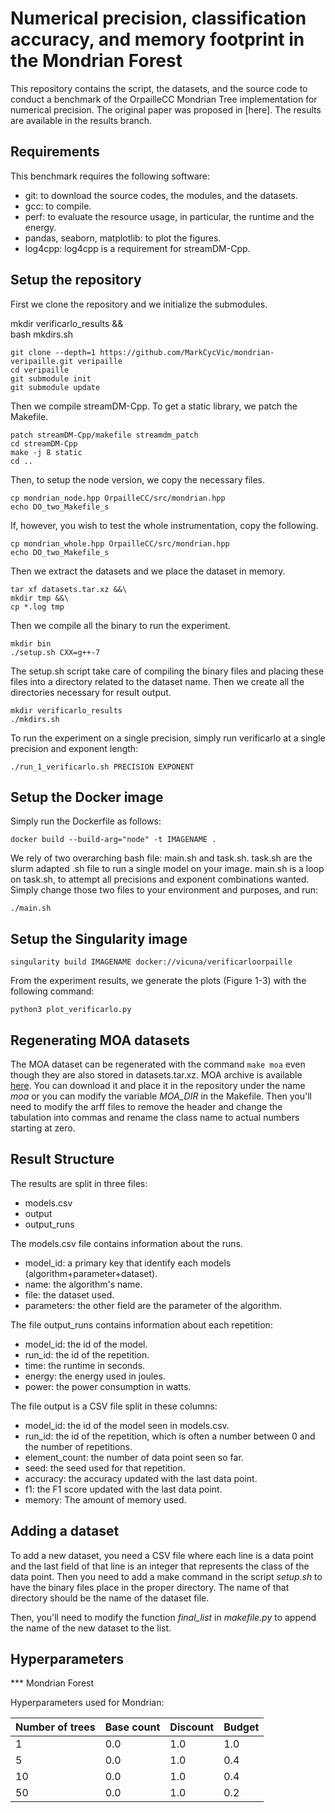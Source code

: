 Numerical precision, classification accuracy, and memory footprint in the Mondrian Forest
=============================================================================================

This repository contains the script, the datasets, and the source code to
conduct a benchmark of the OrpailleCC Mondrian Tree implementation for numerical 
precision. The original paper was proposed in [here]. The results are available 
in the results branch.

Requirements
------------
This benchmark requires the following software:
- git: to download the source codes, the modules, and the datasets.
- gcc: to compile.
- perf: to evaluate the resource usage, in particular, the runtime and the energy.
- pandas, seaborn, matplotlib: to plot the figures.
- log4cpp: log4cpp is a requirement for streamDM-Cpp.

Setup the repository
--------------------
First we clone the repository and we initialize the submodules.

mkdir verificarlo_results &&\
bash mkdirs.sh
```
git clone --depth=1 https://github.com/MarkCycVic/mondrian-veripaille.git veripaille
cd veripaille
git submodule init
git submodule update
```

Then we compile streamDM-Cpp. To get a static library, we patch the Makefile.
```
patch streamDM-Cpp/makefile streamdm_patch
cd streamDM-Cpp
make -j 8 static
cd ..
```
Then, to setup the node version, we copy the necessary files.
```
cp mondrian_node.hpp OrpailleCC/src/mondrian.hpp
echo DO_two_Makefile_s
```
If, however, you wish to test the whole instrumentation, copy the following.
```
cp mondrian_whole.hpp OrpailleCC/src/mondrian.hpp
echo DO_two_Makefile_s
```
Then we extract the datasets and we place the dataset in memory.
```
tar xf datasets.tar.xz &&\
mkdir tmp &&\
cp *.log tmp
```
Then we compile all the binary to run the experiment.
```
mkdir bin
./setup.sh CXX=g++-7
```
The setup.sh script take care of compiling the binary files and placing these files into a directory related to the dataset name.
Then we create all the directories necessary for result output.
```
mkdir verificarlo_results
./mkdirs.sh
```


To run the experiment on a single precision, simply run verificarlo at a single precision and exponent length:
```
./run_1_verificarlo.sh PRECISION EXPONENT
```
Setup the Docker image
--------------------
Simply run the Dockerfile as follows:

```
docker build --build-arg="node" -t IMAGENAME .
```
We rely of two overarching bash file: main.sh and task.sh. task.sh are the slurm adapted .sh file to run a single model on your image.
main.sh is a loop on task.sh, to attempt all precisions and exponent combinations wanted.
Simply change those two files to your environment and purposes, and run:
```
./main.sh
```
Setup the Singularity image
--------------------
```
singularity build IMAGENAME docker://vicuna/verificarloorpaille
```

From the experiment results, we generate the plots (Figure 1-3) with the following command:
```
python3 plot_verificarlo.py
```



Regenerating MOA datasets
-------------------------

The MOA dataset can be regenerated with the command `make moa` even
though they are also stored in datasets.tar.xz.  MOA archive is available
[here](https://sourceforge.net/projects/moa-datastream/). You can download it
and place it in the repository under the name *moa* or you can modify the
variable *MOA_DIR* in the Makefile. Then you'll need to modify the arff files
to remove the header and change the tabulation into commas and rename the class
name to actual numbers starting at zero.


Result Structure
----------------
The results are split in three files:
- models.csv
- output 
- output_runs

The models.csv file contains information about the runs.
- model_id: a primary key that identify each models (algorithm+parameter+dataset).
- name: the algorithm's name.
- file: the dataset used.
- parameters: the other field are the parameter of the algorithm.

The file output_runs contains information about each repetition:
- model_id: the id of the model.
- run_id: the id of the repetition.
- time: the runtime in seconds.
- energy: the energy used in joules.
- power: the power consumption in watts.

The file output is a CSV file split in these columns:
- model_id: the id of the model seen in models.csv.
- run_id: the id of the repetition, which is often a number between 0 and the number of repetitions.
- element_count: the number of data point seen so far.
- seed: the seed used for that repetition.
- accuracy: the accuracy updated with the last data point.
- f1: the F1 score updated with the last data point.
- memory: The amount of memory used.

Adding a dataset
----------------
To add a new dataset, you need a CSV file where each line is a data point and
the last field of that line is an integer that represents the class of the data
point.  Then you need to add a make command in the script *setup.sh* to have
the binary files place in the proper directory. The name of that directory
should be the name of the dataset file.

Then, you'll need to modify the function *final_list* in *makefile.py* to
append the name of the new dataset to the list.


Hyperparameters
---------------

*** Mondrian Forest

Hyperparameters used for Mondrian:

| Number of trees | Base count | Discount | Budget |
|-----------------|------------|----------|--------|
| 1               | 0.0        | 1.0      | 1.0    |
| 5               | 0.0        | 1.0      | 0.4    |
| 10              | 0.0        | 1.0      | 0.4    |
| 50              | 0.0        | 1.0      | 0.2    |



